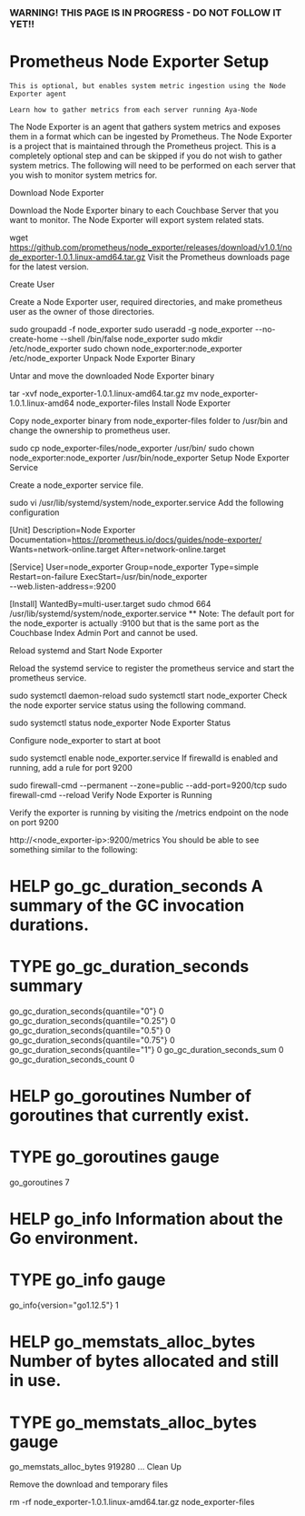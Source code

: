 ### WARNING!  THIS PAGE IS IN PROGRESS - DO NOT FOLLOW IT YET!!

# Prometheus Node Exporter Setup

`This is optional, but enables system metric ingestion using the Node Exporter agent`

`Learn how to gather metrics from each server running Aya-Node`

The Node Exporter is an agent that gathers system metrics and exposes them in a format which can be ingested by Prometheus. The Node Exporter is a project that is maintained through the Prometheus project. This is a completely optional step and can be skipped if you do not wish to gather system metrics. The following will need to be performed on each server that you wish to monitor system metrics for.

Download Node Exporter

Download the Node Exporter binary to each Couchbase Server that you want to monitor. The Node Exporter will export system related stats.

wget \
  https://github.com/prometheus/node_exporter/releases/download/v1.0.1/node_exporter-1.0.1.linux-amd64.tar.gz
Visit the Prometheus downloads page for the latest version.

Create User

Create a Node Exporter user, required directories, and make prometheus user as the owner of those directories.

sudo groupadd -f node_exporter
sudo useradd -g node_exporter --no-create-home --shell /bin/false node_exporter
sudo mkdir /etc/node_exporter
sudo chown node_exporter:node_exporter /etc/node_exporter
Unpack Node Exporter Binary

Untar and move the downloaded Node Exporter binary

tar -xvf node_exporter-1.0.1.linux-amd64.tar.gz
mv node_exporter-1.0.1.linux-amd64 node_exporter-files
Install Node Exporter

Copy node_exporter binary from node_exporter-files folder to /usr/bin and change the ownership to prometheus user.

sudo cp node_exporter-files/node_exporter /usr/bin/
sudo chown node_exporter:node_exporter /usr/bin/node_exporter
Setup Node Exporter Service

Create a node_exporter service file.

sudo vi /usr/lib/systemd/system/node_exporter.service
Add the following configuration

[Unit]
Description=Node Exporter
Documentation=https://prometheus.io/docs/guides/node-exporter/
Wants=network-online.target
After=network-online.target

[Service]
User=node_exporter
Group=node_exporter
Type=simple
Restart=on-failure
ExecStart=/usr/bin/node_exporter \
  --web.listen-address=:9200

[Install]
WantedBy=multi-user.target
sudo chmod 664 /usr/lib/systemd/system/node_exporter.service
** Note: The default port for the node_exporter is actually :9100 but that is the same port as the Couchbase Index Admin Port and cannot be used.

Reload systemd and Start Node Exporter

Reload the systemd service to register the prometheus service and start the prometheus service.

sudo systemctl daemon-reload
sudo systemctl start node_exporter
Check the node exporter service status using the following command.

sudo systemctl status node_exporter
Node Exporter Status

Configure node_exporter to start at boot

sudo systemctl enable node_exporter.service
If firewalld is enabled and running, add a rule for port 9200

sudo firewall-cmd --permanent --zone=public --add-port=9200/tcp
sudo firewall-cmd --reload
Verify Node Exporter is Running

Verify the exporter is running by visiting the /metrics endpoint on the node on port 9200

http://<node_exporter-ip>:9200/metrics
You should be able to see something similar to the following:

# HELP go_gc_duration_seconds A summary of the GC invocation durations.
# TYPE go_gc_duration_seconds summary
go_gc_duration_seconds{quantile="0"} 0
go_gc_duration_seconds{quantile="0.25"} 0
go_gc_duration_seconds{quantile="0.5"} 0
go_gc_duration_seconds{quantile="0.75"} 0
go_gc_duration_seconds{quantile="1"} 0
go_gc_duration_seconds_sum 0
go_gc_duration_seconds_count 0
# HELP go_goroutines Number of goroutines that currently exist.
# TYPE go_goroutines gauge
go_goroutines 7
# HELP go_info Information about the Go environment.
# TYPE go_info gauge
go_info{version="go1.12.5"} 1
# HELP go_memstats_alloc_bytes Number of bytes allocated and still in use.
# TYPE go_memstats_alloc_bytes gauge
go_memstats_alloc_bytes 919280
...
Clean Up

Remove the download and temporary files

rm -rf node_exporter-1.0.1.linux-amd64.tar.gz node_exporter-files
